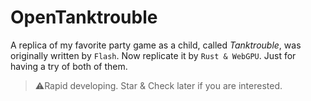 # OpenTanktrouble

A replica of my favorite party game as a child, called *Tanktrouble*, was originally written by `Flash`. Now replicate
it by `Rust & WebGPU`. Just for having a try of both of them.

> ⚠️Rapid developing. Star & Check later if you are interested.